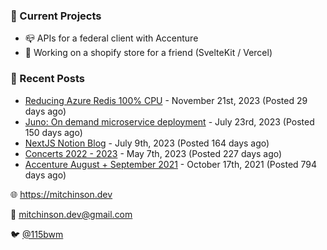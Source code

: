 ### 📌 Current Projects
- 📪 APIs for a federal client with Accenture
- 🛒 Working on a shopify store for a friend (SvelteKit / Vercel)

### 📝 Recent Posts

- [Reducing Azure Redis 100% CPU](https://blog.mitchinson.dev/redis-cpu) - November 21st, 2023 (Posted 29 days ago)
- [Juno: On demand microservice deployment](https://blog.mitchinson.dev/juno) - July 23rd, 2023 (Posted 150 days ago)
- [NextJS Notion Blog](https://blog.mitchinson.dev/blog-2023) - July 9th, 2023 (Posted 164 days ago)
- [Concerts 2022 - 2023](https://blog.mitchinson.dev/concerts-2023) - May 7th, 2023 (Posted 227 days ago)
- [Accenture August + September 2021](https://blog.mitchinson.dev/pillar/aug-sep-21) - October 17th, 2021 (Posted 794 days ago)

🌐 https://mitchinson.dev

💌 mitchinson.dev@gmail.com

🐦 [@115bwm](https://twitter.com/115bwm)
